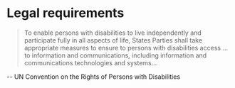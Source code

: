 # Legal requirements

> To enable persons with disabilities to live independently
> and participate fully in all aspects of life, States
> Parties shall take appropriate measures to ensure to
> persons with disabilities access ... to information and
> communications, including information and communications
> technologies and systems...

-- UN Convention on the Rights of Persons with Disabilities
